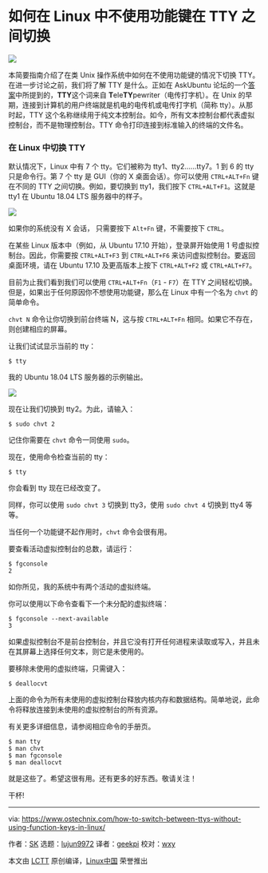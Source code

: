 如何在 Linux 中不使用功能键在 TTY 之间切换
======

![](https://www.ostechnix.com/wp-content/uploads/2018/08/Switch-Between-TTYs-720x340.png)

本简要指南介绍了在类 Unix 操作系统中如何在不使用功能键的情况下切换 TTY。在进一步讨论之前，我们将了解 TTY 是什么。正如在 AskUbuntu 论坛的一个[答案][1]中所提到的，**TTY**这个词来自 **T**ele**TY**pewriter（电传打字机）。在 Unix 的早期，连接到计算机的用户终端就是机电的电传机或电传打字机（简称 tty）。从那时起，TTY 这个名称继续用于纯文本控制台。如今，所有文本控制台都代表虚拟控制台，而不是物理控制台。TTY 命令打印连接到标准输入的终端的文件名。

### 在 Linux 中切换 TTY

默认情况下，Linux 中有 7 个 tty。它们被称为 tty1、tty2……tty7。1 到 6 的 tty 只是命令行。第 7 个 tty 是 GUI（你的 X 桌面会话）。你可以使用 `CTRL+ALT+Fn` 键在不同的 TTY 之间切换。例如，要切换到 tty1，我们按下 `CTRL+ALT+F1`。这就是 tty1 在 Ubuntu 18.04 LTS 服务器中的样子。

![](https://www.ostechnix.com/wp-content/uploads/2018/08/tty1.png)

如果你的系统没有 X 会话， 只需要按下 `Alt+Fn` 键，不需要按下 `CTRL`。

在某些 Linux 版本中（例如，从 Ubuntu 17.10 开始），登录屏开始使用 1 号虚拟控制台。因此，你需要按 `CTRL+ALT+F3` 到 `CTRL+ALT+F6` 来访问虚拟控制台。要返回桌面环境，请在 Ubuntu 17.10 及更高版本上按下 `CTRL+ALT+F2` 或 `CTRL+ALT+F7`。

目前为止我们看到我们可以使用 `CTRL+ALT+Fn`（`F1` - `F7`）在 TTY 之间轻松切换。但是，如果出于任何原因你不想使用功能键，那么在 Linux 中有一个名为 `chvt` 的简单命令。

`chvt N` 命令让你切换到前台终端 N，这与按 `CTRL+ALT+Fn` 相同。如果它不存在，则创建相应的屏幕。

让我们试试显示当前的 tty：

```
$ tty
```

我的 Ubuntu 18.04 LTS 服务器的示例输出。

![](https://www.ostechnix.com/wp-content/uploads/2018/08/tty-command-output.png)

现在让我们切换到 tty2。为此，请输入：

```
$ sudo chvt 2
```

记住你需要在 `chvt` 命令一同使用 `sudo`。

现在，使用命令检查当前的 tty：

```
$ tty
```

你会看到 tty 现在已经改变了。

同样，你可以使用 `sudo chvt 3` 切换到 tty3，使用 `sudo chvt 4` 切换到 tty4 等等。

当任何一个功能键不起作用时，`chvt` 命令会很有用。

要查看活动虚拟控制台的总数，请运行：

```
$ fgconsole
2
```

如你所见，我的系统中有两个活动的虚拟终端。

你可以使用以下命令查看下一个未分配的虚拟终端：

```
$ fgconsole --next-available
3
```

如果虚拟控制台不是前台控制台，并且它没有打开任何进程来读取或写入，并且未在其屏幕上选择任何文本，则它是未使用的。

要移除未使用的虚拟终端，只需键入：

```
$ deallocvt
```

上面的命令为所有未使用的虚拟控制台释放内核内存和数据结构。简单地说，此命令将释放连接到未使用的虚拟控制台的所有资源。

有关更多详细信息，请参阅相应命令的手册页。

```
$ man tty
$ man chvt
$ man fgconsole
$ man deallocvt
```

就是这些了。希望这很有用。还有更多的好东西。敬请关注！

干杯!


--------------------------------------------------------------------------------

via: https://www.ostechnix.com/how-to-switch-between-ttys-without-using-function-keys-in-linux/

作者：[SK][a]
选题：[lujun9972](https://github.com/lujun9972)
译者：[geekpi](https://github.com/geekpi)
校对：[wxy](https://github.com/wxy)

本文由 [LCTT](https://github.com/LCTT/TranslateProject) 原创编译，[Linux中国](https://linux.cn/) 荣誉推出

[a]:https://www.ostechnix.com/author/sk/
[1]:https://askubuntu.com/questions/481906/what-does-tty-stand-for
